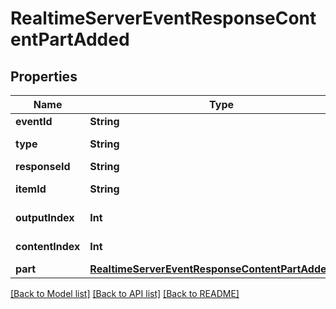 # RealtimeServerEventResponseContentPartAdded

## Properties
Name | Type | Description | Notes
------------ | ------------- | ------------- | -------------
**eventId** | **String** | The unique ID of the server event. | 
**type** | **String** | The event type, must be \&quot;response.content_part.added\&quot;. | 
**responseId** | **String** | The ID of the response. | 
**itemId** | **String** | The ID of the item to which the content part was added. | 
**outputIndex** | **Int** | The index of the output item in the response. | 
**contentIndex** | **Int** | The index of the content part in the item&#39;s content array. | 
**part** | [**RealtimeServerEventResponseContentPartAddedPart**](RealtimeServerEventResponseContentPartAddedPart.md) |  | 

[[Back to Model list]](../README.md#documentation-for-models) [[Back to API list]](../README.md#documentation-for-api-endpoints) [[Back to README]](../README.md)


